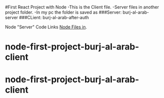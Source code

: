 #First React Project with Node
-This is the Client file.
-Server files in another project folder.
-In my pc the folder is saved as 
###Server: burj-al-arab-server
###CLient: burj-al-arab-after-auth

Node "Server" Code Links [Node Files in](https://github.com/appsmakerbd/node-first-project-burj-al-arab.git).
# node-first-project-burj-al-arab-client
# node-first-project-burj-al-arab-client
